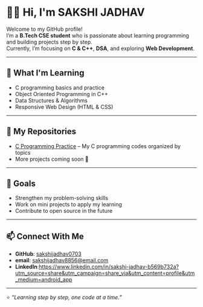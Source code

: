 # 👩‍💻 Hi, I'm SAKSHI JADHAV 

Welcome to my GitHub profile!  
I’m a **B.Tech CSE student** who is passionate about learning programming and building projects step by step.  
Currently, I’m focusing on **C & C++**, **DSA**, and exploring **Web Development**.

---

## 🚀 What I'm Learning
- C programming basics and practice
- Object Oriented Programming in C++
- Data Structures & Algorithms
- Responsive Web Design (HTML & CSS)

---

## 📂 My Repositories
- [C Programming Practice](https://github.com/sakshijadhav0703) – My C programming codes organized by topics
- More projects coming soon 🚀

---

## 🌱 Goals
- Strengthen my problem-solving skills  
- Work on mini projects to apply my learning  
- Contribute to open source in the future  

---

## 📫 Connect With Me
- **GitHub**: [sakshijadhav0703](https://github.com/sakshijadhav0703)  
- **email**: sakshijadhav8856@email.com
- **LinkedIn**:https://www.linkedin.com/in/sakshi-jadhav-b569b732a?utm_source=share&utm_campaign=share_via&utm_content=profile&utm_medium=android_app
---

⭐ *“Learning step by step, one code at a time.”*
